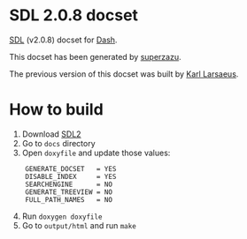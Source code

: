 # SDL 2.0.8 docset

[SDL](http://libsdl.org) (v2.0.8) docset for [Dash](http://kapeli.com/dash).

This docset has been generated by [superzazu](https://github.com/superzazu).

The previous version of this docset was built by [Karl Larsaeus](https://github.com/karlll).

# How to build

1. Download [SDL2](http://www.libsdl.org/release/SDL2-2.0.8.tar.gz)
2. Go to `docs` directory
3. Open `doxyfile` and update those values:

```
    GENERATE_DOCSET   = YES
    DISABLE_INDEX     = YES
    SEARCHENGINE      = NO
    GENERATE_TREEVIEW = NO
    FULL_PATH_NAMES   = NO
```

4. Run `doxygen doxyfile`
5. Go to `output/html` and run `make`
